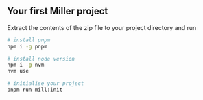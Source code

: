## Your first Miller project

Extract the contents of the zip file to your project directory and run

```bash
# install pnpm
npm i -g pnpm

# install node version
npm i -g nvm
nvm use

# initialise your project
pnpm run mill:init
```
